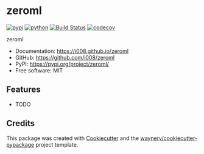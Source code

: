 # zeroml


[![pypi](https://img.shields.io/pypi/v/zeroml.svg)](https://pypi.org/project/zeroml/)
[![python](https://img.shields.io/pypi/pyversions/zeroml.svg)](https://pypi.org/project/zeroml/)
[![Build Status](https://github.com/i008/zeroml/actions/workflows/dev.yml/badge.svg)](https://github.com/i008/zeroml/actions/workflows/dev.yml)
[![codecov](https://codecov.io/gh/i008/zeroml/branch/main/graphs/badge.svg)](https://codecov.io/github/i008/zeroml)



zeroml


* Documentation: <https://i008.github.io/zeroml>
* GitHub: <https://github.com/i008/zeroml>
* PyPI: <https://pypi.org/project/zeroml/>
* Free software: MIT


## Features

* TODO

## Credits

This package was created with [Cookiecutter](https://github.com/audreyr/cookiecutter) and the [waynerv/cookiecutter-pypackage](https://github.com/waynerv/cookiecutter-pypackage) project template.
